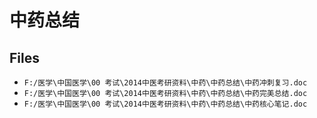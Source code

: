 # 中药总结

## Files

- `F:/医学\中国医学\00 考试\2014中医考研资料\中药\中药总结\中药冲刺复习.doc`
- `F:/医学\中国医学\00 考试\2014中医考研资料\中药\中药总结\中药完美总结.doc`
- `F:/医学\中国医学\00 考试\2014中医考研资料\中药\中药总结\中药核心笔记.doc`

